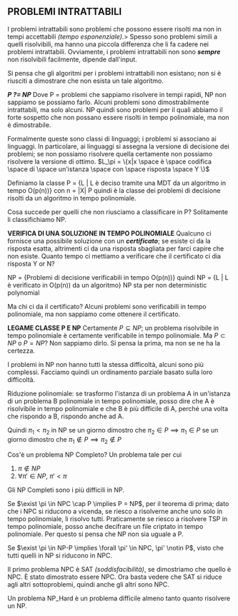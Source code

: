 ## PROBLEMI INTRATTABILI

I problemi intrattabili sono problemi che possono essere risolti ma non in tempi accettabili *(tempo esponenziale)*.>
Spesso sono problemi simili a quelli risolvibili, ma hanno una piccola differenza che li fa cadere nei problemi intrattabili. Ovviamente, i problemi intrattabili non sono ***sempre*** non risolvibili facilmente, dipende dall'input.

Si pensa che gli algoritmi per i problemi intrattabili non esistano; non si è riusciti a dimostrare che non esista un tale algoritmo.

***P ?= NP***
Dove P = problemi che sappiamo risolvere in tempi rapidi, NP non sappiamo se possiamo farlo.
Alcuni problemi sono dimostrabilmente intrattabili, ma solo alcuni.
NP quindi sono problemi per il quali abbiamo il forte sospetto che non possano essere risolti in tempo polinomiale, ma non è dimostrabile.

Formalmente queste sono classi di linguaggi; i problemi si associano ai linguaggi.
In particolare, ai linguaggi si assegna la versione di decisione dei problemi; se non possiamo risolvere quella certamente non possiamo risolvere la versione di ottimo.
$L_\pi = \{x|x \space è \space codifica \space di \space un'istanza \space con \space risposta \space Y \}$

Definiamo la classe P = {L | L è deciso tramite una MDT da un algoritmo in tempo O(p(n))} con n = |X|
P quindi è la classe dei problemi di decisione risolti da un algoritmo in tempo polinomiale.

Cosa succede per quelli che non riusciamo a classificare in P?
Solitamente li classifichiamo NP.

**VERIFICA DI UNA SOLUZIONE IN TEMPO POLINOMIALE**
Qualcuno ci fornisce una possibile soluzione con un ***certificato***; se esiste ci da la risposta esatta, altrimenti ci da una risposta sbagliata per farci capire che non esiste.
Quanto tempo ci mettiamo a verificare che il certificato ci dia risposta Y or N?

NP = {Problemi di decisione verificabili in tempo O(p(n))} quindi
NP = {L | L è verificato in O(p(n)) da un algoritmo}
NP sta per non deterministic polynomial

Ma chi ci da il certificato? Alcuni problemi sono verificabili in tempo polinomiale, ma non sappiamo come ottenere il certificato.

**LEGAME CLASSE P E NP**
Certamente $P \subseteq NP$; un problema risolvibile in tempo polinomiale è certamente verificabile in tempo polinomiale.
Ma $P \subset NP$ o $P = NP$? Non sappiamo dirlo. Si pensa la prima, ma non se ne ha la certezza.

I problemi in NP non hanno tutti la stessa difficoltà, alcuni sono più complessi. Facciamo quindi un ordinamento parziale basato sulla loro difficoltà.

Riduzione polinomiale: se trasformo l'istanza di un problema A in un'istanza di un problema B polinomiale in tempo polinomiale, posso dire che A è risolvibile in tempo polinomiale e che B è più difficile di A, perché una volta che rispondo a B, rispondo anche ad A.

Quindi
$\pi_1 < \pi_2$ in NP			se un giorno dimostro che			$\pi_2 \in P \implies \pi_1 \in P$ 
									se un giorno dimostro che			$\pi_1 \notin P \implies \pi_2 \notin P$



Cos'è un problema NP Completo?
Un problema tale per cui

1. $\pi \notin NP$
2. $\forall \pi' \in NP$, $\pi' < \pi$

Gli NP Completi sono i più difficili in NP.

Se $\exist \pi \in NPC \cap P \implies P = NP$, per il teorema di prima; dato che i NPC si riducono a vicenda, se riesco a risolverne anche uno solo in tempo polinomiale, li risolvo tutti. Praticamente se riesco a risolvere TSP in tempo polinomiale, posso anche decifrare un file criptato in tempo polinomiale. Per questo si pensa che NP non sia uguale a P.

Se $\exist \pi \in NP-P \implies \forall \pi' \in NPC, 	\pi' \notin P$, visto che tutti quelli in NP si riducono in NPC.

Il primo problema NPC è SAT *(soddisfacibilità)*, se dimostriamo che quello è NPC. È stato dimostrato essere NPC.
Ora basta vedere che SAT si riduce agli altri sottoproblemi, quindi anche gli altri sono NPC.

Un problema NP_Hard è un problema difficile almeno tanto quanto risolvere un NP.